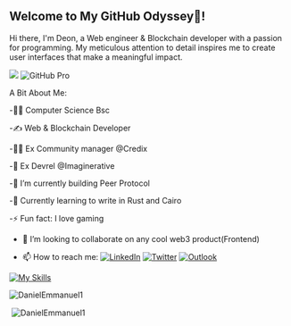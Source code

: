## Welcome to My GitHub Odyssey👋!
Hi there, I'm Deon, a Web engineer & Blockchain developer with a passion for programming. My meticulous attention to detail inspires me to create user interfaces that make a meaningful impact.

[![](https://visitcount.itsvg.in/api?id=Deon&label=Profile%20Views&color=0&icon=5&pretty=false)](https://visitcount.itsvg.in)   ![GitHub Pro](https://img.shields.io/badge/GitHub-Pro-blueviolet?logo=github&logoColor=white)

A Bit About Me:

 -👨‍🎓 Computer Science Bsc
 
 -✍ Web &  Blockchain Developer
 
 -👨‍🏫 Ex Community manager @Credix
 
 -💬 Ex Devrel @Imaginerative

 -🔭 I’m currently building Peer Protocol
 
 -🌱 Currently learning to write in Rust and Cairo
 
 -⚡ Fun fact: I love gaming
 
 - 👯 I’m looking to collaborate on any cool web3 product(Frontend)

 - 📫 How to reach me:
   [![LinkedIn](https://img.shields.io/badge/LinkedIn-blue?style=flat&logo=linkedin&logoColor=white)](https://www.linkedin.com/in/emmanuel-daniel-42880012b/) [![Twitter](https://img.shields.io/badge/Twitter-blue?style=flat&logo=twitter&logoColor=white)](https://x.com/Deontrm) [![Outlook](https://img.shields.io/badge/Email-blue?style=flat&logo=microsoft-outlook&logoColor=white)](mailto:oluwadamilare_daniel@outlook.com)

  [![My Skills](https://skillicons.dev/icons?i=js,html,css,react,next,tailwindcss,bootstrap,scss,vue)](https://skillicons.dev)

  <p><img align="center" src="https://github-readme-streak-stats.herokuapp.com/?user=DanielEmmanuel1&theme=tokyonight" alt="DanielEmmanuel1" /></p>


  <p>&nbsp;<img align="center" src="https://github-readme-stats.vercel.app/api?username=DanielEmmanuel1&show_icons=true&locale=en&theme=tokyonight&include_all_commits=true&count_private=true" alt="DanielEmmanuel1" /></p> 

